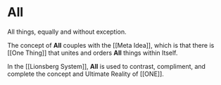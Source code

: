 # All

All things, equally and without exception. 

The concept of **All** couples with the [[Meta Idea]], which is that there is [[One Thing]] that unites and orders **All** things within Itself. 

In the [[Lionsberg System]], **All** is used to contrast, compliment, and complete the concept and Ultimate Reality of [[ONE]].  